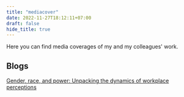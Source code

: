 ```yaml
---
title: "mediacover"
date: 2022-11-27T18:12:11+07:00
draft: false
hide_title: true
---
```


Here you can find media coverages of my and my colleagues' work.

## Blogs

[Gender, race, and power: Unpacking the dynamics of workplace perceptions](https://www.psypost.org/gender-race-and-power-unpacking-the-dynamics-of-workplace-perceptions/#google_vignette)

